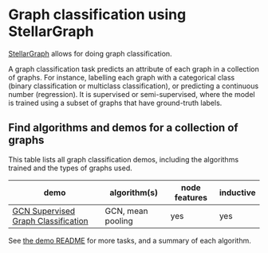# Graph classification using StellarGraph

[StellarGraph](https://github.com/stellargraph/stellargraph) allows for doing graph classification.

A graph classification task predicts an attribute of each graph in a collection of graphs. For instance, labelling each graph with a categorical class (binary classification or multiclass classification), or predicting a continuous number (regression). It is supervised or semi-supervised, where the model is trained using a subset of graphs that have ground-truth labels.

## Find algorithms and demos for a collection of graphs

This table lists all graph classification demos, including the algorithms trained and the types of graphs used.

| demo | algorithm(s) | node features | inductive |
|---|---|---|---|
| [GCN Supervised Graph Classification][supervised-gcn] | GCN, mean pooling | yes | yes |

[supervised-gcn]: supervised-graph-classification.ipynb

See [the demo README](../README.md) for more tasks, and a summary of each algorithm.
